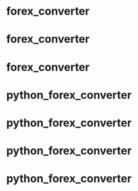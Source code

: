# forex_converter
# forex_converter
# forex_converter
# python_forex_converter
# python_forex_converter
# python_forex_converter
# python_forex_converter
